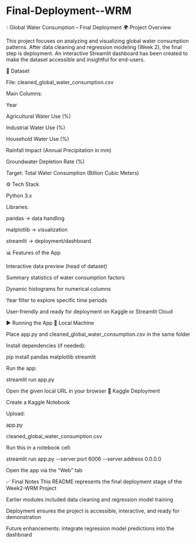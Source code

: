 # Final-Deployment--WRM

💧 Global Water Consumption – Final Deployment
🌍 Project Overview

This project focuses on analyzing and visualizing global water consumption patterns.
After data cleaning and regression modeling (Week 2), the final step is deployment.
An interactive Streamlit dashboard has been created to make the dataset accessible and insightful for end-users.

📂 Dataset

File: cleaned_global_water_consumption.csv

Main Columns:

Year

Agricultural Water Use (%)

Industrial Water Use (%)

Household Water Use (%)

Rainfall Impact (Annual Precipitation in mm)

Groundwater Depletion Rate (%)

Target: Total Water Consumption (Billion Cubic Meters)

⚙️ Tech Stack

Python 3.x

Libraries:

pandas → data handling

matplotlib → visualization

streamlit → deployment/dashboard

📊 Features of the App

Interactive data preview (head of dataset)

Summary statistics of water consumption factors

Dynamic histograms for numerical columns

Year filter to explore specific time periods

User-friendly and ready for deployment on Kaggle or Streamlit Cloud

▶️ Running the App
🔹 Local Machine

Place app.py and cleaned_global_water_consumption.csv in the same folder

Install dependencies (if needed):

pip install pandas matplotlib streamlit


Run the app:

streamlit run app.py


Open the given local URL in your browser
🔹 Kaggle Deployment

Create a Kaggle Notebook

Upload:

app.py

cleaned_global_water_consumption.csv

Run this in a notebook cell:

streamlit run app.py --server.port 6006 --server.address 0.0.0.0


Open the app via the “Web” tab

✅ Final Notes
This README represents the final deployment stage of the Week2-WRM Project

Earlier modules included data cleaning and regression model training

Deployment ensures the project is accessible, interactive, and ready for demonstration

Future enhancements: integrate regression model predictions into the dashboard
